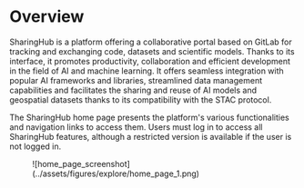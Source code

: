# Overview

SharingHub is a platform offering a collaborative portal based on GitLab for tracking and exchanging code, datasets and scientific models. Thanks to its interface, it promotes productivity, collaboration and efficient development in the field of AI and machine learning. It offers seamless integration with popular AI frameworks and libraries, streamlined data management capabilities and facilitates the sharing and reuse of AI models and geospatial datasets thanks to its compatibility with the STAC protocol.

The SharingHub home page presents the platform's various functionalities and navigation links to access them.
Users must log in to access all SharingHub features, although a restricted version is available if the user is not logged in.

<figure markdown>
![home_page_screenshot](../assets/figures/explore/home_page_1.png)
</figure>
